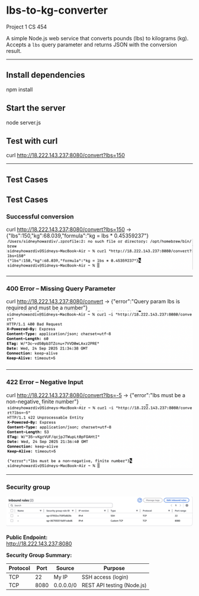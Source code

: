 # lbs-to-kg-converter
Project 1 CS 454

A simple Node.js web service that converts pounds (lbs) to kilograms (kg).  
Accepts a `lbs` query parameter and returns JSON with the conversion result.

---

## Install dependencies
npm install

## Start the server
node server.js

## Test with curl
curl http://18.222.143.237:8080/convert?lbs=150

---

## Test Cases

## Test Cases

### Successful conversion
curl http://18.222.143.237:8080/convert?lbs=150
→ {"lbs":150,"kg":68.039,"formula":"kg = lbs * 0.45359237"}
![Successful 150 lbs Conversion](docs/screenshots/success150.png)

---

### 400 Error – Missing Query Parameter
curl http://18.222.143.237:8080/convert
→ {"error":"Query param lbs is required and must be a number"}
![400 Error – Missing Query Parameter](docs/screenshots/error400.png)

---

### 422 Error – Negative Input
curl http://18.222.143.237:8080/convert?lbs=-5
→ {"error":"lbs must be a non-negative, finite number"}
![422 Error – Negative Input](docs/screenshots/error422.png)

---

### Security group
![Security Group Inbound Rules](screenshots/security-group.png)

**Public Endpoint:**  
http://18.222.143.237:8080

**Security Group Summary:**

Protocol | Port | Source    | Purpose
---------|------|-----------|---------------------------
TCP      | 22   | My IP     | SSH access (login)
TCP      | 8080 | 0.0.0.0/0 | REST API testing (Node.js)
